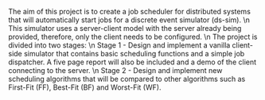 The aim of this project is to create a job scheduler for distributed systems that will automatically start jobs for a discrete event simulator (ds-sim). \n
This simulator uses a server-client model with the server already being provided, therefore, only the client needs to be configured. \n
The project is divided into two stages: \n
  Stage 1 - Design and implement a vanilla client-side simulator that contains basic scheduling functions and a simple job dispatcher. A five page report will also be  included and a demo of the client connecting to the server. \n
  Stage 2 - Design and implement new scheduling algorithms that will be compared to other algorithms such as First-Fit (FF), Best-Fit (BF) and Worst-Fit (WF).
